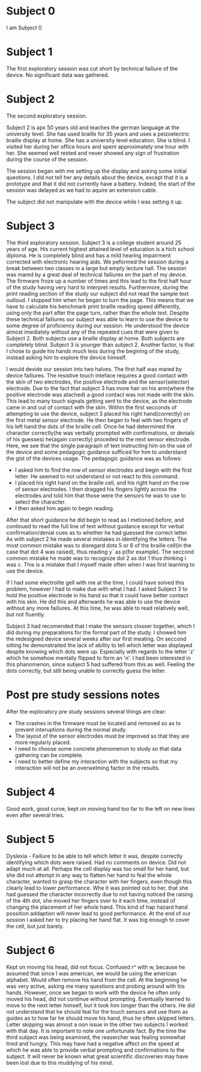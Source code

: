Subject 0
============
I am Subject 0

Subject 1
===========
The first exploratory session was cut short by technical failiure of the device.  No significant data was gathered.


Subject 2
=========
The second exploratory session.

Subject 2 is apx 50 years old and teaches the german language at the university level.  She has used braille for 35 years and uses a peizoelectric braille display at home.  She has a university level education.  She is blind.  I visited her during her office hours and spent approximately one hour with her.  She seemed well rested and never showed any sign of frustration during the course of the session.

The session began with me setting up the display and asking some initial questions.  I did not tell her any details about the device, except that it is a prototype and that it did not currently have a battery.  Indeed, the start of the session was delayed as we had to aquire an extension cable.

  The subject did not manipulate with the device while I was setting it up. 

Subject 3
========
The third exploratory session.
Subject 3 is a college student around 25 years of age.  His current highest attained level of education is a hich school diploma.  He is completely blind and has a mild hearing impairment corrected with electronic hearing aids.
We peformed the session during a break between two classes in a large but empty lecture hall.  The session was mared by a great deal of technical failiures on the part of my device.  The firmware froze up a number of times and this lead to the first half hour of the study having very hard to interpret results.
  Furthermore, during the print reading section of the study our subject did not read the sample text outloud.  I stopped him when he began to turn the page.  This means that we have to calculate his benchmark print braille reading speed differently, using only the part after the page turn, rather than the whole text.
  Despite these technical failiures our subject was able to learn to use the device to some degree of proficiency during our session.  He understood the device almost imediately without any of the repeated cues that were given to Subject 2.  Both subjects use a braille display at home.  Both subjects are completely blind.  Subject 3 is younger than subject 2.  Another factor, is that I chose to guide his hands much less during the begining of the study, instead asking him to explore the device himself.

I would devide our session into two halves.  The first half was mared by device failiures.  The resistive touch inteface requires a good contact with the skin of two electrodes, the positive electrode and the sensor(selector) electrode.  Due to the fact that subject 3 has more hair on his arm(where the positive electrode was atached) a good contact was not made with the skin.  This lead to many touch signals getting sent to the device, as the electrode came in and out of contact with the skin.  Within the first secconds of attempting to use the device, subject 3 placed his right hand(correctly) on the first metal sensor electrode.  He then began to feal with two fingers of his left hand the dots of the braille cell.  Once he had determined the character correctly(he was verbally prompted with confirmations, or denials of his guesses) he(again correctly) proceded to the next sensor electrode.  Here, we see that the single paragraph of text instructing him on the use of the device and some pedagogic guidance sufficed for him to understand the gist of the devices usage.  The pedagogic guidance was as follows:
 - I asked him to find the row of sensor electrodes and begin with the first letter.  He seemed to not understand or not react to this command.  
 - I placed his right hand on the braille cell, and his right hand on the row of sensor electrodes.  I then dragged his fingers lightly across the electrodes and told him that those were the sensors he was to use to select the character.
 - I then asked him again to begin reading.

After that short guidance he did begin to read as I metioned before, and continued to read the full line of text without guidance except for verbal confirmation/denial cues as to whether he had guessed the correct letter.
  As with subject 2 he made several mistakes in identifying the letters.
The most common mistake was to disregard dots 5 or 6 of the braille cell(in the case that dot 4 was raised), thus reading y` as p(for example).
 The seccond common mistake he made was to recognize dot 2 as dot 1 thus thinking i was c.  This is a mistake that I myself made often when I was first learning to use the device.

  If I had some electrolite gell with me at the time, I could have solved this problem, however I had to make due with what I had.  I asked Subject 3 to hold the positive electrode in his hand so that it could have better contact with his skin.  He did this and afterwards he was able to use the device without any more failiures.  At this time, he was able to read relatively well, but not fluently.

Subject 3 had recomended that I make the sensors closser together, which I did during my preparations for the formal part of the study.  I showed him the redesigned device several weeks after our first meating. On seccond sitting he demonstraited the lack of ability to tell which letter was displayed despite knowing which dots were up.  Especially with regards to the letter 'z' which he somehow mentally flipped to form an 'n'.  I had been interested in this phanomenon, since subject 5 had suffered from this as well.  Feeling the dots correctly, but still being unable to correctly guess the letter.


Post pre study sessions notes
============
After the exploratory pre study sessions several things are clear:
 - The crashes in the firmware must be located and removed so as to prevent interuptions during the normal study.
 - The layout of the sensor electrodes must be improved so that they are more regularly placed.
 - I need to choose some concrete phenomenon to study so that data gathering can be complete.
 - I need to better define my interaction with the subjects so that my interaction will not be an overwelming factor in the results.

Subject 4
==================
Good work, good curve, kept on moving hand too far to the left on new lines even after several tries.

Subject 5
======================
Dyslexia - Failiure to be able to tell which letter it was, despite correctly identifying which dots were raised.  Had no comments on device.  Did not adapt much at all.  Perhaps the cell display was too small for her hand, but she did not attempt in any way to flatten her hand to feal the whole character, wanted to grasp the character with her fingers, even though this clearly lead to lower performance.  Whe it was pointed out to her, that she had guessed the character incorrectly due to not having noticed the raising of the 4th dot, she moved her fingers over to it each time, instead of changing the placement of her whole hand.  This kind of hap hazard hand possition addaption will never lead to good performance.  At the end of our session I asked her to try placing her hand flat.  It was big enough to cover the cell, but just barely.

Subject 6
=====================
Kept on moving his head, did not focus.  Confused r^ with w, because he assumed that since I was american, we would be using the american alphabet.  Would often remove his hand from the cell.  At the beginning he was very active, asking me many questions and probing around with his hands.  However, once we began to work with the device he often only moved his head, did not continue without prompting.  Eventually learned to move to the next letter himself, but it took him longer than the others.  He did not understand that he should feal for the touch sensors and use them as guides as to how far he should move his hand, thus he often skipped letters.  Letter skipping was almost a non issue in the other two subjects I worked with that day.  It is important to note one unfortunate fact.  By the time the third subject was being examined, the reasercher was fealing somewhat tired and hungry.  This may have had a negative affect on the speed at which he was able to provide  verbal prompting and confirmations to the subject.  It will never be known what great scientific discoveries may have been lost due to this muddying of his mind.


